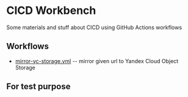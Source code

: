 # CICD Workbench
Some materials and stuff about CICD using GitHub Actions workflows

## Workflows
* [mirror-yc-storage.yml](https://github.com/leitosama/cicd-workbench/blob/main/.github/workflows/mirror-yc-storage.yml) -- mirror given url to Yandex Cloud Object Storage

## For test purpose
